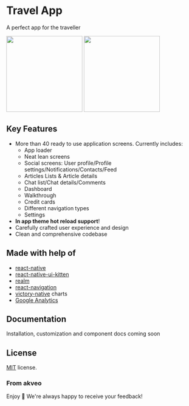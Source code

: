 # Travel App

A perfect app for the traveller

<a href="https://itunes.apple.com/us/app/kitten-tricks/id1246143230" alt="App Store"><img src="http://i.imgur.com/7IxtMV0.png" width="200"/></a> <a href="https://play.google.com/store/apps/details?id=com.akveo.kittenTricks" alt="Google play"><img src="http://i.imgur.com/pxFfB0S.png" width="200"/></a>


## Key Features
- More than 40 ready to use application screens. Currently includes:
  - App loader
  - Neat lean screens
  - Social screens: User profile/Profile settings/Notifications/Contacts/Feed
  - Articles Lists & Article details
  - Chat list/Chat details/Comments
  - Dashboard
  - Walkthrough
  - Credit cards
  - Different navigation types
  - Settings
- **In app theme hot reload support**!
- Carefully crafted user experience and design
- Clean and comprehensive codebase

## Made with help of
- [react-native](https://github.com/facebook/react-native)
- [react-native-ui-kitten](https://github.com/akveo/react-native-ui-kitten)
- [realm](https://github.com/realm/realm-js)
- [react-navigation](https://github.com/react-community/react-navigation)
- [victory-native](https://github.com/FormidableLabs/victory-native) charts
- [Google Analytics](https://github.com/idehub/react-native-google-analytics-bridge)

## Documentation
Installation, customization and component docs coming soon
## License
[MIT](LICENSE.txt) license.



### From akveo

Enjoy :metal:
We're always happy to receive your feedback!
